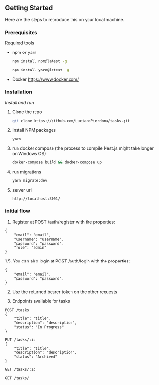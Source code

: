 <!-- GETTING STARTED -->

## Getting Started

Here are the steps to reproduce this on your local machine.

### Prerequisites

Required tools

- npm or yarn
  ```sh
  npm install npm@latest -g
  ```
  ```sh
  npm install yarn@latest -g
  ```
- Docker
  https://www.docker.com/

### Installation

_Install and run_

1. Clone the repo
   ```sh
   git clone https://github.com/LucianoPierdona/tasks.git
   ```
2. Install NPM packages
   ```sh
   yarn
   ```
3. run docker compose (the process to compile Nest.js might take longer on Windows OS)
   ```sh
   docker-compose build && docker-compose up
   ```
4. run migrations
   ```sh
   yarn migrate:dev
   ```
4. server url
   ```sh
   http://localhost:3001/
   ```

### Initial flow

1. Register at POST /auth/register with the properties:

```
{
    "email": "email",
    "username": "username",
    "password": "password",
    "role": "admin"
}
```

1.5. You can also login at POST /auth/login with the properties:

```
{
    "email": "email",
    "password": "password",
}
```

2. Use the returned bearer token on the other requests

3. Endpoints available for tasks

```
POST /tasks
{
    "title": "title",
    "description": "description",
    "status": "In Progress"
}

PUT /tasks/:id
{
    "title": "title",
    "description": "description",
    "status": "Archived"
}

GET /tasks/:id

GET /tasks/


```
